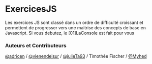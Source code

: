 # ExercicesJS

Les exercices JS sont classé dans un ordre de difficulté croissant et permettent de progresser vers une maitrise des concepts de base en Javascript.
Si vous debutez, le [01]LaConsole est fait pour vous

### Auteurs et Contributeurs

[@adricen](https://github.com/adricen "profile Git") / [@vienendelsur](https://github.com/vienendelsur "profile Git") / [@julieTa93](https://github.com/JulieTa93 "profil Git") / Timothée Fischer / [@Myhed](https://github.com/Myhed "profile Git")
